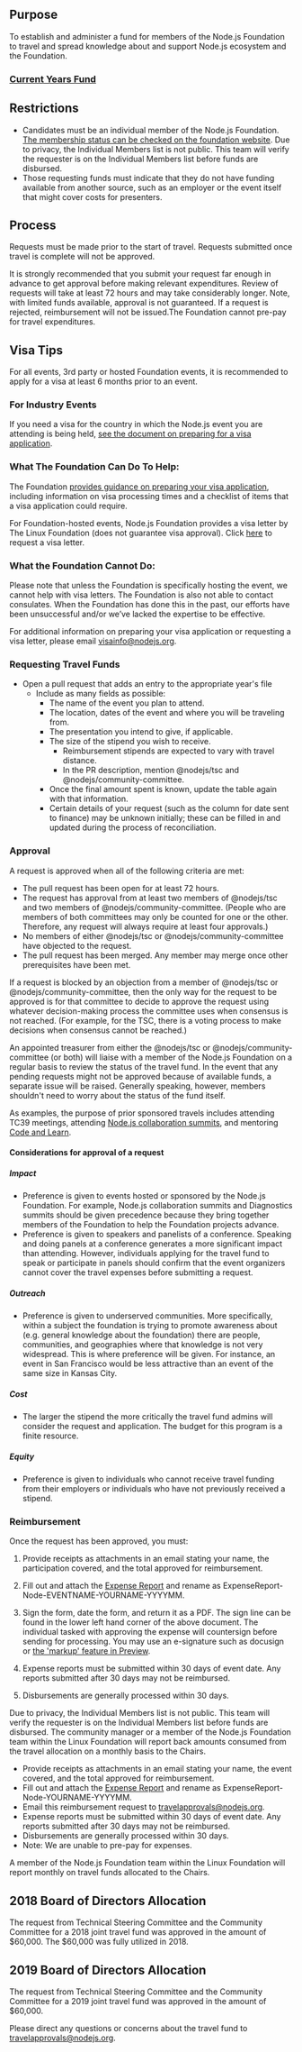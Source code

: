 ## Purpose

To establish and administer a fund for members of the Node.js Foundation to travel and spread knowledge about and support Node.js 
ecosystem and the Foundation. 

### [Current Years Fund](https://github.com/nodejs/admin/blob/master/TravelFunds/2018.md)

## Restrictions

* Candidates must be an individual member of the Node.js Foundation. [The membership status can be checked on the foundation website](https://identity.linuxfoundation.org/user/login?destination=user/me). Due to privacy, the Individual Members list is not public. 
This team will verify the requester is on the Individual Members list before funds are disbursed. 
* Those requesting funds must indicate that they do not have funding available from another source, such as an employer or 
the event itself that might cover costs for presenters. 

## Process

Requests must be made prior to the start of travel. Requests submitted once travel is complete will not be approved. 

It is strongly recommended that you submit your request far enough in advance to get approval before making relevant expenditures. 
Review of requests will take at least 72 hours and may take considerably longer. Note, with limited funds available, approval is not 
guaranteed. If a request is rejected, reimbursement will not be issued.The Foundation cannot pre-pay for travel expenditures. 

## Visa Tips

For all events, 3rd party or hosted Foundation events, it is recommended to apply for a visa at least 6 months prior to an event. 

### For Industry Events 

If you need a visa for the country in which the Node.js event you are attending is being held, 
[see the document on preparing for a visa application](https://github.com/nodejs/admin/blob/master/travel-visas.md). 

### What The Foundation Can Do To Help: 

The Foundation [provides guidance on preparing your visa application](https://github.com/nodejs/admin/blob/master/travel-visas.md), 
including information on visa processing times and a checklist of items that a visa application could require.

For Foundation-hosted events, Node.js Foundation provides a visa letter by The Linux Foundation (does not guarantee visa approval). 
Click [here](https://events.linuxfoundation.org/events/node-js-interactive-2018/attend/visa-request/) to request a visa letter.

### What the Foundation Cannot Do: 

Please note that unless the Foundation is specifically hosting the event, we cannot help with visa letters. 
The Foundation is also not able to contact consulates. When the Foundation has done this in the past, our efforts have been unsuccessful 
and/or we’ve lacked the expertise to be effective.  

For additional information on preparing your visa application or requesting a visa letter, please email 
[visainfo@nodejs.org](mailto:visainfo@nodejs.org).

### Requesting Travel Funds 

* Open a pull request that adds an entry to the appropriate year's file
  * Include as many fields as possible:
    * The name of the event you plan to attend.
    * The location, dates of the event and where you will be traveling from.
    * The presentation you intend to give, if applicable.
    * The size of the stipend you wish to receive.
      * Reimbursement stipends are expected to vary with travel distance.
      * In the PR description, mention @nodejs/tsc and @nodejs/community-committee.
    * Once the final amount spent is known, update the table again with that information.
    * Certain details of your request (such as the column for date sent to finance) may be unknown initially; these can be filled in and updated during the process of reconciliation.

### Approval

A request is approved when all of the following criteria are met:

* The pull request has been open for at least 72 hours.
* The request has approval from at least two members of @nodejs/tsc and two members of @nodejs/community-committee. 
(People who are members of both committees may only be counted for one or the other. 
Therefore, any request will always require at least four approvals.)
* No members of either @nodejs/tsc or @nodejs/community-committee have objected to the request.
* The pull request has been merged. Any member may merge once other prerequisites have been met.

If a request is blocked by an objection from a member of @nodejs/tsc or @nodejs/community-committee, then the only way for the request 
to be approved is for that committee to decide to approve the request using whatever decision-making process the committee uses when 
consensus is not reached. (For example, for the TSC, there is a voting process to make decisions when consensus cannot be reached.)

An appointed treasurer from either the @nodejs/tsc or @nodejs/community-committee (or both) will liaise with a member of 
the Node.js Foundation on a regular basis to review the status of the travel fund. In the event that any pending 
requests might not be approved because of available funds, a separate issue will be raised. Generally speaking, however, 
members shouldn't need to worry about the status of the fund itself.

As examples, the purpose of prior sponsored travels includes attending TC39 meetings, 
attending [Node.js collaboration summits](https://github.com/nodejs/summit), and 
mentoring [Code and Learn](https://github.com/nodejs/code-and-learn).

#### Considerations for approval of a request

##### Impact
* Preference is given to events hosted or sponsored by the Node.js Foundation. For example, 
Node.js collaboration summits and Diagnostics summits should be given precedence because they bring together members of the 
Foundation to help the Foundation projects advance. 
* Preference is given to speakers and panelists of a conference. Speaking and doing panels at a conference generates a more 
significant impact than attending. However, individuals applying for the travel fund to speak or participate in panels should confirm 
that the event organizers cannot cover the travel expenses before submitting a request.

##### Outreach
* Preference is given to underserved communities. More specifically, within a subject the foundation is trying to promote awareness 
about (e.g. general knowledge about the foundation) there are people, communities, and geographies where that knowledge is not very 
widespread. This is where preference will be given. For instance, an event in San Francisco would be less attractive than an event of 
the same size in Kansas City.

##### Cost
* The larger the stipend the more critically the travel fund admins will consider the request and application. 
The budget for this program is a finite resource.

##### Equity
* Preference is given to individuals who cannot receive travel funding from their employers or individuals who have not 
previously received a stipend.

### Reimbursement

Once the request has been approved, you must:


1. Provide receipts as attachments in an email stating your name, the participation covered,
and the total approved for reimbursement.
2. Fill out and attach the [Expense Report](./expense-report-template.xls?raw=true) and rename as ExpenseReport-Node-EVENTNAME-YOURNAME-YYYYMM.
3. Sign the form, date the form, and return it as a PDF. The sign line can be found in the lower left hand corner of the above document. The individual tasked with approving the expense will countersign before sending for processing. You may use an e-signature such as docusign or [the 'markup' feature in Preview](https://support.apple.com/guide/preview/fill-out-and-sign-pdf-forms-prvw35725/mac).

4. Expense reports must be submitted within 30 days of event date. Any reports submitted 
   after 30 days may not be reimbursed.
5. Disbursements are generally processed within 30 days. 

Due to privacy, the Individual Members list is not public. This team will verify the
requester is on the Individual Members list before funds are disbursed. The community
manager or a member of the Node.js Foundation team within the Linux Foundation will report 
back amounts consumed from the travel allocation on a monthly basis to the Chairs.

* Provide receipts as attachments in an email stating your name, the event covered, and the total approved for reimbursement.
* Fill out and attach the [Expense Report](./expense-report-template.xls?raw=true) and rename as ExpenseReport-Node-YOURNAME-YYYYMM.
* Email this reimbursement request to travelapprovals@nodejs.org.
* Expense reports must be submitted within 30 days of event date. Any reports submitted after 30 days may not be reimbursed.
* Disbursements are generally processed within 30 days.
* Note: We are unable to pre-pay for expenses. 


A member of the Node.js Foundation team within the Linux Foundation will report monthly on travel funds allocated to the Chairs.

## 2018 Board of Directors Allocation
The request from Technical Steering Committee and the Community Committee for a 2018 joint travel fund was 
approved in the amount of $60,000. The $60,000 was fully utilized in 2018. 

## 2019 Board of Directors Allocation

The request from Technical Steering Committee and the Community Committee for a 2019 joint travel fund 
was approved in the amount of $60,000. 

Please direct any questions or concerns about the travel fund to [travelapprovals@nodejs.org](mailto:travelapprovals@nodejs.org). 
